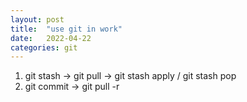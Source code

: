 ```yaml
---
layout: post
title:  "use git in work"
date:   2022-04-22
categories: git
---
```


1. git stash -> git pull -> git stash apply / git stash pop
2. git commit -> git pull -r 